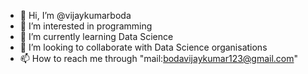 - 👋 Hi, I’m @vijaykumarboda
- 👀 I’m interested in programming
- 🌱 I’m currently learning Data Science
- 💞️ I’m looking to collaborate with Data Science organisations
- 📫 How to reach me through "mail:bodavijaykumar123@gmail.com"

<!---
vijaykumarboda/vijaykumarboda is a ✨ special ✨ repository because its `README.md` (this file) appears on your GitHub profile.
You can click the Preview link to take a look at your changes.
--->
